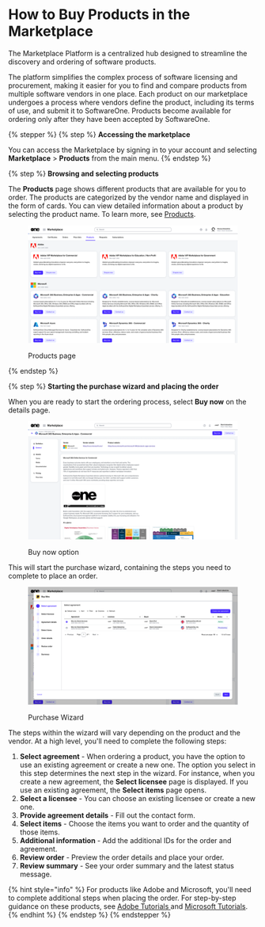# How to Buy Products in the Marketplace

The Marketplace Platform is a centralized hub designed to streamline the discovery and ordering of software products.&#x20;

The platform simplifies the complex process of software licensing and procurement, making it easier for you to find and compare products from multiple software vendors in one place. Each product on our marketplace undergoes a process where vendors define the product, including its terms of use, and submit it to SoftwareOne. Products become available for ordering only after they have been accepted by SoftwareOne.

{% stepper %}
{% step %}
**Accessing the marketplace**

You can access the Marketplace by signing in to your account and selecting **Marketplace** > **Products** from the main menu.
{% endstep %}

{% step %}
**Browsing and selecting products**

The **Products** page shows different products that are available for you to order. The products are categorized by the vendor name and displayed in the form of cards. You can view detailed information about a product by selecting the product name. To learn more, see [Products](../../../modules-and-features/marketplace/products.md).

<figure><img src="../../../.gitbook/assets/image (995).png" alt=""><figcaption><p>Products page</p></figcaption></figure>
{% endstep %}

{% step %}
**Starting the purchase wizard and placing the order**

When you are ready to start the ordering process, select **Buy now** on the details page.

<figure><img src="../../../.gitbook/assets/contact_us_details_page.png" alt=""><figcaption><p>Buy now option</p></figcaption></figure>

This will start the purchase wizard, containing the steps you need to complete to place an order.

<figure><img src="../../../.gitbook/assets/image (1017).png" alt=""><figcaption><p>Purchase Wizard</p></figcaption></figure>

The steps within the wizard will vary depending on the product and the vendor. At a high level, you'll need to complete the following steps:

1. **Select agreement** - When ordering a product, you have the option to use an existing agreement or create a new one. The option you select in this step determines the next step in the wizard. For instance, when you create a new agreement, the **Select licensee** page is displayed. If you use an existing agreement, the **Select items** page opens.
2. **Select a licensee** - You can choose an existing licensee or create a new one.&#x20;
3. **Provide agreement details** - Fill out the contact form.
4. **Select items** - Choose the items you want to order and the quantity of those items.
5. **Additional information**  - Add the additional IDs for the order and agreement.&#x20;
6. **Review order** - Preview the order details and place your order.
7. **Review summary** - See your order summary and the latest status message.

{% hint style="info" %}
For products like Adobe and Microsoft, you'll need to complete additional steps when placing the order. For step-by-step guidance on these products, see [Adobe Tutorials ](../../../extensions/adobe-vip-marketplace/tutorials-and-videos/)and [Microsoft Tutorials](../../../extensions/microsoft-cloud-solution-provider/tutorials-and-videos/).
{% endhint %}
{% endstep %}
{% endstepper %}

